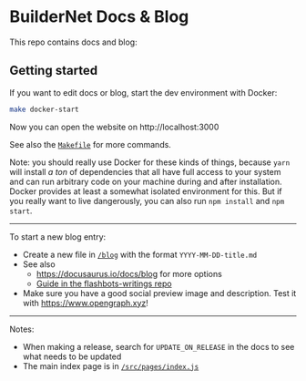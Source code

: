 # BuilderNet Docs & Blog

This repo contains docs and blog:

## Getting started

If you want to edit docs or blog, start the dev environment with Docker:

```bash
make docker-start
```

Now you can open the website on http://localhost:3000

See also the [`Makefile`](./Makefile) for more commands.

Note: you should really use Docker for these kinds of things, because `yarn` will install _a ton_ of dependencies that all have full access to your system and can run arbitrary
code on your machine during and after installation. Docker provides at least a somewhat isolated environment for this. But if you really want to live dangerously, you can also
run `npm install` and `npm start`.

---

To start a new blog entry:

- Create a new file in [`/blog`](./blog/) with the format `YYYY-MM-DD-title.md`
- See also
  - https://docusaurus.io/docs/blog for more options
  - [Guide in the flashbots-writings repo](https://github.com/flashbots/flashbots-writings-website/?tab=readme-ov-file#steps-to-publish-a-new-post)
- Make sure you have a good social preview image and description. Test it with https://www.opengraph.xyz!

---

Notes:

- When making a release, search for `UPDATE_ON_RELEASE` in the docs to see what needs to be updated
- The main index page is in [`/src/pages/index.js`](./src/pages/index.js)